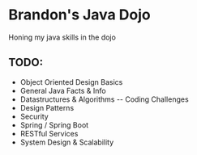 # Brandon's Java Dojo
Honing my java skills in the dojo

## TODO:
- Object Oriented Design Basics
- General Java Facts & Info
- Datastructures & Algorithms
-- Coding Challenges
- Design Patterns
- Security
- Spring / Spring Boot
- RESTful Services
- System Design & Scalability

